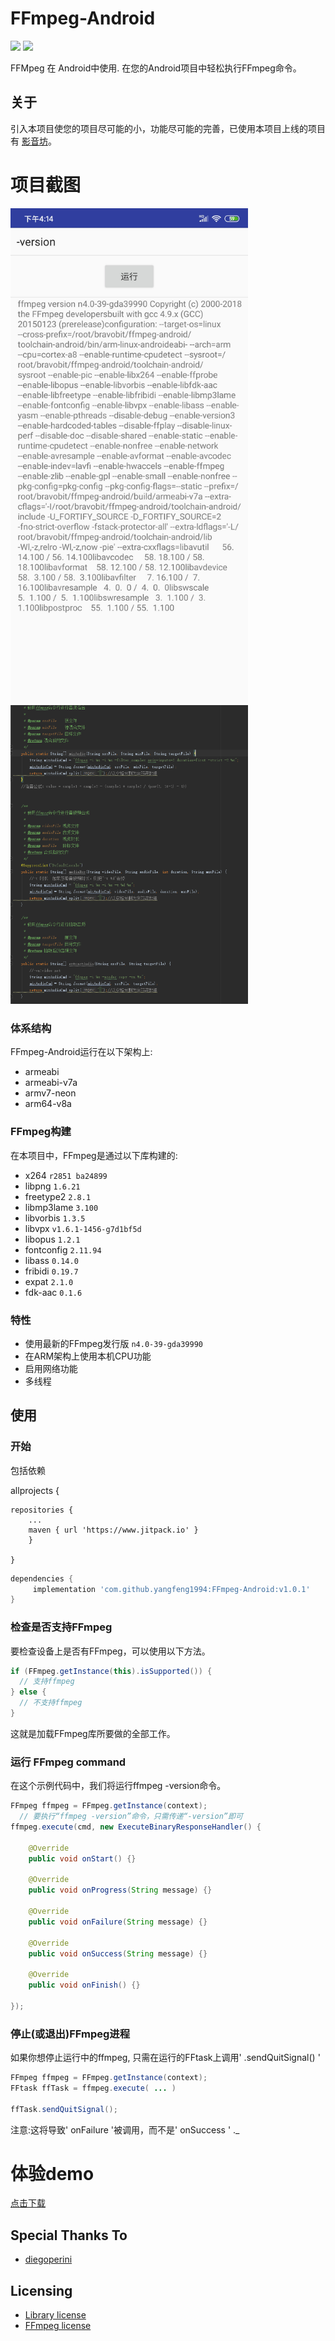 # FFmpeg-Android
[![](https://jitpack.io/v/yangfeng1994/FFmpeg-Android.svg)](https://jitpack.io/#yangfeng1994/FFmpeg-Android)
[![](https://img.shields.io/badge/FFmpeg-4.0-yellow.svg)](http://ffmpeg.org/releases/ffmpeg-4.0.tar.bz2)


FFMpeg 在 Android中使用.
在您的Android项目中轻松执行FFmpeg命令。

## 关于
引入本项目使您的项目尽可能的小，功能尽可能的完善，已使用本项目上线的项目有 [影音坊](http://server.m.pp.cn/download/apk?appId=8061477&custom=0&ch_src=pp_dev&ch=default)。


# 项目截图

<img src="/sample/imgs/ffmpeg_version.jpg" alt="图-1：ffmpeg_version" width="380px"></img>
<img src="/sample/imgs/cmd.jpg" alt="图-2：cmd" width="380px"></img>

### 体系结构
FFmpeg-Android运行在以下架构上:
- armeabi
- armeabi-v7a
- armv7-neon
- arm64-v8a

### FFmpeg构建
在本项目中，FFmpeg是通过以下库构建的:
- x264 `r2851 ba24899`
- libpng `1.6.21`
- freetype2 `2.8.1`
- libmp3lame `3.100`
- libvorbis `1.3.5`
- libvpx `v1.6.1-1456-g7d1bf5d`
- libopus `1.2.1`
- fontconfig `2.11.94`
- libass `0.14.0`
- fribidi `0.19.7`
- expat `2.1.0`
- fdk-aac `0.1.6`

### 特性
- 使用最新的FFmpeg发行版 `n4.0-39-gda39990`
- 在ARM架构上使用本机CPU功能
- 启用网络功能
- 多线程

## 使用

### 开始
包括依赖


allprojects
{

	repositories {
		...
		maven { url 'https://www.jitpack.io' }
		}

	}

```gradle
dependencies {
     implementation 'com.github.yangfeng1994:FFmpeg-Android:v1.0.1'
}
```

### 检查是否支持FFmpeg
要检查设备上是否有FFmpeg，可以使用以下方法。
```java
if (FFmpeg.getInstance(this).isSupported()) {
  // 支持ffmpeg
} else {
  // 不支持ffmpeg
}
```
这就是加载FFmpeg库所要做的全部工作。

### 运行 FFmpeg command
在这个示例代码中，我们将运行ffmpeg -version命令。
```java
FFmpeg ffmpeg = FFmpeg.getInstance(context);
  // 要执行“ffmpeg -version”命令，只需传递“-version”即可
ffmpeg.execute(cmd, new ExecuteBinaryResponseHandler() {

    @Override
    public void onStart() {}

    @Override
    public void onProgress(String message) {}

    @Override
    public void onFailure(String message) {}

    @Override
    public void onSuccess(String message) {}

    @Override
    public void onFinish() {}

});
```

### 停止(或退出)FFmpeg进程
如果你想停止运行中的ffmpeg, 只需在运行的FFtask上调用' .sendQuitSignal() '

```java
FFmpeg ffmpeg = FFmpeg.getInstance(context);
FFtask ffTask = ffmpeg.execute( ... )

ffTask.sendQuitSignal();
```

注意:这将导致' onFailure '被调用，而不是' onSuccess ' ._

# 体验demo

[点击下载](https://raw.githubusercontent.com/yangfeng1994/FFmpeg-Android/master/sample/release/sample-release.apk)

## Special Thanks To
- [diegoperini](https://github.com/diegoperini)

## Licensing
- [Library license](https://github.com/bravobit/FFmpeg-Android/blob/master/LICENSE)
- [FFmpeg license](https://www.ffmpeg.org/legal.html)
